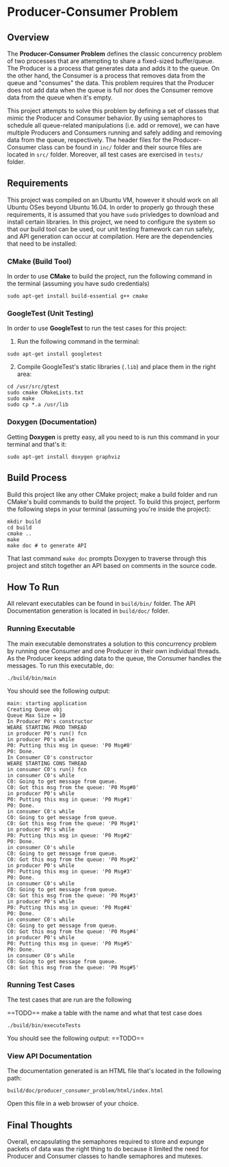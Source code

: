 # Producer-Consumer Problem

## Overview
The **Producer-Consumer Problem** defines the classic concurrency problem of two processes that are attempting to share a fixed-sized buffer/queue. The Producer is a process that generates data and adds it to the queue. On the other hand, the Consumer is a process that removes data from the queue and "consumes" the data. This problem requires that the Producer does not add data when the queue is full nor does the Consumer remove data from the queue when it's empty.

This project attempts to solve this problem by defining a set of classes that mimic the Producer and Consumer behavior. By using semaphores to schedule all queue-related manipulations (i.e. add or remove), we can have multiple Producers and Consumers running and safely adding and removing data from the queue, respectively. The header files for the Producer-Consumer class can be found in `inc/` folder and their source files are located in `src/` folder. Moreover, all test cases are exercised in `tests/` folder.

## Requirements
This project was compiled on an Ubuntu VM, however it should work on all Ubuntu OSes beyond Ubuntu 16.04. In order to properly go through these requirements, it is assumed that you have `sudo` privledges to download and install certain libraries. In this project, we need to configure the system so that our build tool can be used, our unit testing framework can run safely, and API generation can occur at compilation. Here are the dependencies that need to be installed:

### CMake (Build Tool)
In order to use **CMake** to build the project, run the following command in the terminal (assuming you have sudo credentials)
```
sudo apt-get install build-essential g++ cmake
```

### GoogleTest (Unit Testing)
In order to use **GoogleTest** to run the test cases for this project:
1. Run the following command in the terminal:
```
sudo apt-get install googletest
```
2. Compile GoogleTest's static libraries (`.lib`) and place them in the right area:
```
cd /usr/src/gtest
sudo cmake CMakeLists.txt
sudo make
sudo cp *.a /usr/lib
```

### Doxygen (Documentation)
Getting **Doxygen** is pretty easy, all you need to is run this command in your terminal and that's it:
```
sudo apt-get install doxygen graphviz
```

## Build Process
Build this project like any other CMake project; make a build folder and run CMake's build commands to build the project. To build this project, perform the following steps in your terminal (assuming you're inside the project):
```
mkdir build
cd build
cmake ..
make
make doc # to generate API
```
That last command `make doc` prompts Doxygen to traverse through this project and stitch together an API based on comments in the source code.

## How To Run
All relevant executables can be found in `build/bin/` folder. The API Documentation generation is located in `build/doc/` folder.

### Running Executable
The main executable demonstrates a solution to this concurrency problem by running one Consumer and one Producer in their own individual threads. As the Producer keeps adding data to the queue, the Consumer handles the messages. To run this executable, do:

```
./build/bin/main
```

You should see the following output:
```
main: starting application
Creating Queue obj
Queue Max Size = 10
In Producer P0's constructor
WEARE STARTING PROD THREAD
in producer P0's run() fcn
in producer P0's while
P0: Putting this msg in queue: 'P0 Msg#0'
P0: Done.
In Consumer C0's constructor
WEARE STARTING CONS THREAD
in consumer C0's run() fcn
in consumer C0's while
C0: Going to get message from queue.
C0: Got this msg from the queue: 'P0 Msg#0'
in producer P0's while
P0: Putting this msg in queue: 'P0 Msg#1'
P0: Done.
in consumer C0's while
C0: Going to get message from queue.
C0: Got this msg from the queue: 'P0 Msg#1'
in producer P0's while
P0: Putting this msg in queue: 'P0 Msg#2'
P0: Done.
in consumer C0's while
C0: Going to get message from queue.
C0: Got this msg from the queue: 'P0 Msg#2'
in producer P0's while
P0: Putting this msg in queue: 'P0 Msg#3'
P0: Done.
in consumer C0's while
C0: Going to get message from queue.
C0: Got this msg from the queue: 'P0 Msg#3'
in producer P0's while
P0: Putting this msg in queue: 'P0 Msg#4'
P0: Done.
in consumer C0's while
C0: Going to get message from queue.
C0: Got this msg from the queue: 'P0 Msg#4'
in producer P0's while
P0: Putting this msg in queue: 'P0 Msg#5'
P0: Done.
in consumer C0's while
C0: Going to get message from queue.
C0: Got this msg from the queue: 'P0 Msg#5'
```

### Running Test Cases
The test cases that are run are the following

==TODO== make a table with the name and what that test case does

```
./build/bin/executeTests
```
You should see the following output:
==TODO==

### View API Documentation
The documentation generated is an HTML file that's located in the following path:
```
build/doc/producer_consumer_problem/html/index.html
```
Open this file in a web browser of your choice.

## Final Thoughts

Overall, encapsulating the semaphores required to store and expunge packets of data was the right thing to do because 
it limited the need for Producer and Consumer classes to handle semaphores and mutexes.
